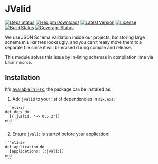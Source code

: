 # JValid

[![Deps Status](https://beta.hexfaktor.org/badge/all/github/Nebo15/jvalid.svg)](https://beta.hexfaktor.org/github/Nebo15/jvalid) [![Hex.pm Downloads](https://img.shields.io/hexpm/dw/jvalid.svg?maxAge=3600)](https://hex.pm/packages/jvalid) [![Latest Version](https://img.shields.io/hexpm/v/jvalid.svg?maxAge=3600)](https://hex.pm/packages/jvalid) [![License](https://img.shields.io/hexpm/l/jvalid.svg?maxAge=3600)](https://hex.pm/packages/jvalid) [![Build Status](https://travis-ci.org/Nebo15/jvalid.svg?branch=master)](https://travis-ci.org/Nebo15/jvalid) [![Coverage Status](https://coveralls.io/repos/github/Nebo15/jvalid/badge.svg?branch=master)](https://coveralls.io/github/Nebo15/jvalid?branch=master)

We use JSON Schema validation inside our projects, but storing large schema in Elixir files looks ugly, and you can't really move them to a separate file since it will be erased during compile and release.

This module solves this issue by in-lining schemas in compilation time via Elixir macros.

## Installation

It's [available in Hex](https://hex.pm/packages/jvalid), the package can be installed as:

  1. Add `jvalid` to your list of dependencies in `mix.exs`:

    ```elixir
    def deps do
      [{:jvalid, "~> 0.5.2"}]
    end
    ```

  2. Ensure `jvalid` is started before your application:

    ```elixir
    def application do
      [applications: [:jvalid]]
    end
    ```
